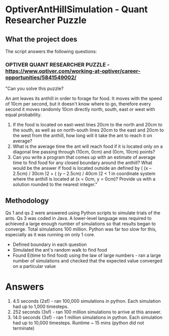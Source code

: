 # OptiverAntHillSimulation - Quant Researcher Puzzle

## What the project does

The script answers the following questions:

### OPTIVER QUANT RESEARCHER PUZZLE - https://www.optiver.com/working-at-optiver/career-opportunities/5841549002/

"Can you solve this puzzle? 

An ant leaves its anthill in order to forage for food. It moves with the speed of 10cm per second, but it doesn't know where to go, therefore every second it moves randomly 10cm directly north, south, east or west with equal probability.

1. If the food is located on east-west lines 20cm to the north and 20cm to the south, as well as on north-south lines 20cm to the east and 20cm to the west from the anthill, how long will it take the ant to reach it on average?
2. What is the average time the ant will reach food if it is located only on a diagonal line passing through (10cm, 0cm) and (0cm, 10cm) points?
3. Can you write a program that comes up with an estimate of average time to find food for any closed boundary around the anthill? What would be the answer if food is located outside an defined by ( (x – 2.5cm) / 30cm )2 + ( (y – 2.5cm) / 40cm )2 < 1 in coordinate system where the anthill is located at (x = 0cm, y = 0cm)? Provide us with a solution rounded to the nearest integer."


## Methodology
Qs 1 and qs 2 were answered using Python scripts to simulate trials of the ants. 
Qs 3 was coded in Java. A lower-level language was required to achieved a large enough number of simulations so that results began to converge. Total simulations 100 million. Python was far too slow for this, especially as it was running on only 1 core.

- Defined boundary in each question
- Simulated the ant's random walk to find food
- Found E(time to find food) using the law of large numbers - ran a large number of simulations and checked that the expected value converged on a particular value

# Answers
1. 4.5 seconds (2sf) - ran 100,000 simulations in python. Each simulation had up to 1,000 timesteps.
2. 252 seconds (3sf) - ran 100 million simulations to arrive at this answer. 
3. 14.0 seconds (3sf) - ran 1 million simulations in python. Each simulation had up to 10,000 timesteps. Runtime ~ 15 mins (python did not terminate)
